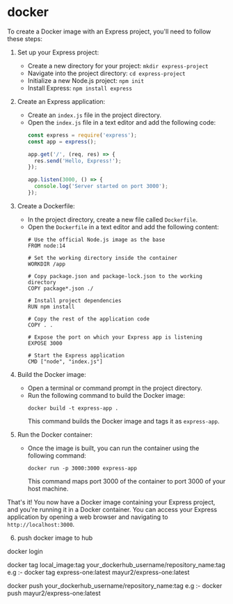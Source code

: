 # docker

To create a Docker image with an Express project, you'll need to follow these steps:

1. Set up your Express project:
   - Create a new directory for your project: `mkdir express-project`
   - Navigate into the project directory: `cd express-project`
   - Initialize a new Node.js project: `npm init`
   - Install Express: `npm install express`

2. Create an Express application:
   - Create an `index.js` file in the project directory.
   - Open the `index.js` file in a text editor and add the following code:
     ```javascript
     const express = require('express');
     const app = express();

     app.get('/', (req, res) => {
       res.send('Hello, Express!');
     });

     app.listen(3000, () => {
       console.log('Server started on port 3000');
     });
     ```

3. Create a Dockerfile:
   - In the project directory, create a new file called `Dockerfile`.
   - Open the `Dockerfile` in a text editor and add the following content:
     ```
     # Use the official Node.js image as the base
     FROM node:14

     # Set the working directory inside the container
     WORKDIR /app

     # Copy package.json and package-lock.json to the working directory
     COPY package*.json ./

     # Install project dependencies
     RUN npm install

     # Copy the rest of the application code
     COPY . .

     # Expose the port on which your Express app is listening
     EXPOSE 3000

     # Start the Express application
     CMD ["node", "index.js"]
     ```

4. Build the Docker image:
   - Open a terminal or command prompt in the project directory.
   - Run the following command to build the Docker image:
     ```
     docker build -t express-app .
     ```
     This command builds the Docker image and tags it as `express-app`.

5. Run the Docker container:
   - Once the image is built, you can run the container using the following command:
     ```
     docker run -p 3000:3000 express-app
     ```
     This command maps port 3000 of the container to port 3000 of your host machine.

That's it! You now have a Docker image containing your Express project, and you're running it in a Docker container. You can access your Express application by opening a web browser and navigating to `http://localhost:3000`.



6. push docker image to hub


docker login


docker tag local_image:tag your_dockerhub_username/repository_name:tag
e.g :-  docker tag express-one:latest mayur2/express-one:latest

docker push your_dockerhub_username/repository_name:tag
e.g :-  docker push mayur2/express-one:latest
